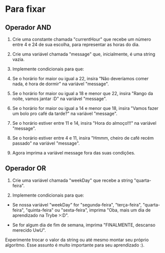 # Para fixar

## Operador AND

1. Crie uma constante chamada "currentHour" que recebe um número entre 4 e 24 de sua escolha, para representar as horas do dia.

2. Crie uma variável chamada "message" que, inicialmente, é uma string vazia.

3. Implemente condicionais para que:

4. Se o horário for maior ou igual a 22, insira "Não deveríamos comer nada, é hora de dormir" na variável "message".

5. Se o horário for maior ou igual a 18 e menor que 22, insira "Rango da noite, vamos jantar :D" na variável "message".

6. Se o horário for maior ou igual a 14 e menor que 18, insira "Vamos fazer um bolo pro café da tarde?" na variável "message".

7. Se o horário estiver entre 11 e 14, insira "Hora do almoço!!!" na variável "message".

8. Se o horário estiver entre 4 e 11, insira "Hmmm, cheiro de café recém passado" na variável "message".

9. Agora imprima a variável message fora das suas condições.

## Operador OR

1. Crie uma variável chamada "weekDay" que recebe a string "quarta-feira".

2. Implemente condicionais para que:

 * Se nossa variável "weekDay" for "segunda-feira", "terça-feira", "quarta-feira", "quinta-feira" ou "sexta-feira", imprima "Oba, mais um dia de aprendizado na Trybe >:D".

 * Se for algum dia de fim de semana, imprima "FINALMENTE, descanso merecido UwU".

Experimente trocar o valor da string ou até mesmo montar seu próprio algoritmo. Esse assunto é muito importante para seu aprendizado :).

